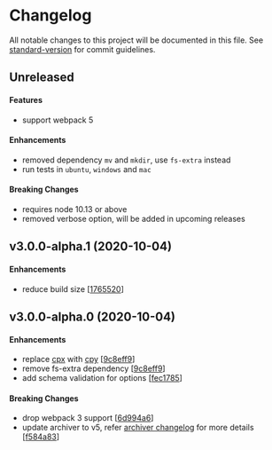 # Changelog

All notable changes to this project will be documented in this file. See [standard-version](https://github.com/conventional-changelog/standard-version) for commit guidelines.

## Unreleased

#### Features

- support webpack 5

#### Enhancements

- removed dependency `mv` and `mkdir`, use `fs-extra` instead
- run tests in `ubuntu`, `windows` and `mac`

#### Breaking Changes

- requires node 10.13 or above
- removed verbose option, will be added in upcoming releases

## v3.0.0-alpha.1 (2020-10-04)

#### Enhancements

- reduce build size [[1765520](https://github.com/gregnb/filemanager-webpack-plugin/commit/1765520)]

## v3.0.0-alpha.0 (2020-10-04)

#### Enhancements

- replace [cpx](https://www.npmjs.com/cpx) with [cpy](https://www.npmjs.com/cpy) [[9c8eff9](https://github.com/gregnb/filemanager-webpack-plugin/commit/9c8eff9)]
- remove fs-extra dependency [[9c8eff9](https://github.com/gregnb/filemanager-webpack-plugin/commit/9c8eff9)]
- add schema validation for options [[fec1785](https://github.com/gregnb/filemanager-webpack-plugin/commit/fec1785)]

#### Breaking Changes

- drop webpack 3 support [[6d994a6](https://github.com/gregnb/filemanager-webpack-plugin/commit/6d994a6)]
- update archiver to v5, refer [archiver changelog](https://github.com/archiverjs/node-archiver/blob/master/CHANGELOG.md) for more details [[f584a83](https://github.com/gregnb/filemanager-webpack-plugin/commit/f584a83)]
